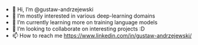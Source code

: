 - 👋 Hi, I’m @gustaw-andrzejewski
- 👀 I’m mostly interested in various deep-learning domains
- 🌱 I’m currently learning more on training language models
- 💞️ I’m looking to collaborate on interesting projects :D
- 📫 How to reach me https://www.linkedin.com/in/gustaw-andrzejewski/ 

<!---
gustaw-andrzejewski/gustaw-andrzejewski is a ✨ special ✨ repository because its `README.md` (this file) appears on your GitHub profile.
You can click the Preview link to take a look at your changes.
--->
